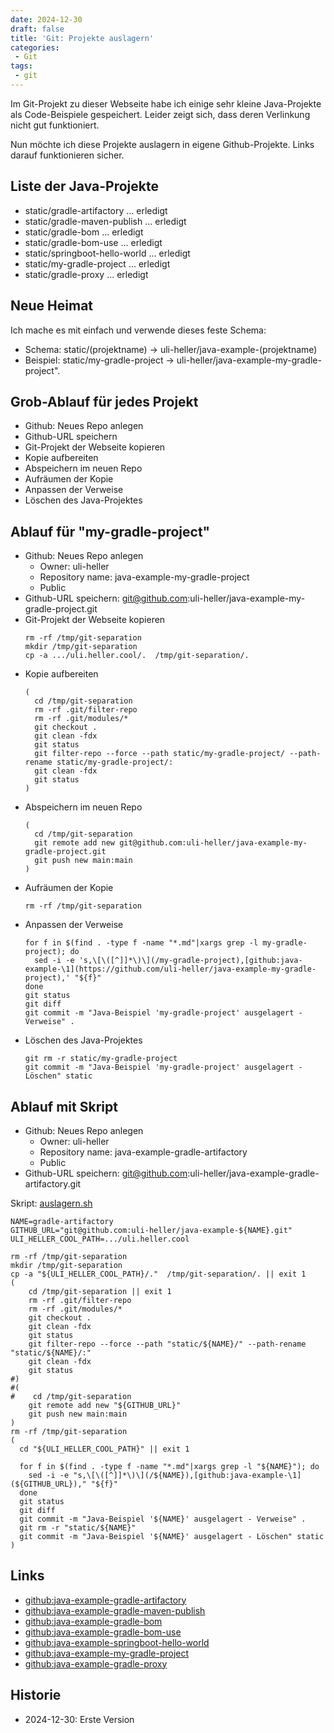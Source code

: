 ```yaml
---
date: 2024-12-30
draft: false
title: 'Git: Projekte auslagern'
categories:
 - Git
tags:
 - git
---
```


<!--Git: Projekte auslagern-->
<!--=======================-->

Im Git-Projekt zu dieser Webseite habe
ich einige sehr kleine Java-Projekte
als Code-Beispiele gespeichert. Leider
zeigt sich, dass deren Verlinkung nicht gut funktioniert.

Nun möchte ich diese Projekte auslagern in eigene
Github-Projekte. Links darauf funktionieren sicher.

<!--more-->

Liste der Java-Projekte
-----------------------

- static/gradle-artifactory ... erledigt
- static/gradle-maven-publish ... erledigt
- static/gradle-bom ... erledigt
- static/gradle-bom-use ... erledigt
- static/springboot-hello-world ... erledigt
- static/my-gradle-project ... erledigt
- static/gradle-proxy ... erledigt

Neue Heimat
-----------

Ich mache es mit einfach und verwende dieses feste Schema:

- Schema: static/(projektname) -> uli-heller/java-example-(projektname)
- Beispiel: static/my-gradle-project -> uli-heller/java-example-my-gradle-project".

Grob-Ablauf für jedes Projekt
-----------------------------

- Github: Neues Repo anlegen
- Github-URL speichern
- Git-Projekt der Webseite kopieren
- Kopie aufbereiten
- Abspeichern im neuen Repo
- Aufräumen der Kopie
- Anpassen der Verweise
- Löschen des Java-Projektes

Ablauf für "my-gradle-project"
------------------------------

- Github: Neues Repo anlegen
  - Owner: uli-heller
  - Repository name: java-example-my-gradle-project
  - Public
- Github-URL speichern: git@github.com:uli-heller/java-example-my-gradle-project.git
- Git-Projekt der Webseite kopieren
  ```
  rm -rf /tmp/git-separation
  mkdir /tmp/git-separation
  cp -a .../uli.heller.cool/.  /tmp/git-separation/.
  ```
- Kopie aufbereiten
  ```
  (
    cd /tmp/git-separation
    rm -rf .git/filter-repo
    rm -rf .git/modules/*
    git checkout .
    git clean -fdx
    git status
    git filter-repo --force --path static/my-gradle-project/ --path-rename static/my-gradle-project/:
    git clean -fdx
    git status
  )
  ```
- Abspeichern im neuen Repo
  ```
  (
    cd /tmp/git-separation
    git remote add new git@github.com:uli-heller/java-example-my-gradle-project.git
    git push new main:main
  )
  ```
- Aufräumen der Kopie
  ```
  rm -rf /tmp/git-separation
  ```
- Anpassen der Verweise
  ```
  for f in $(find . -type f -name "*.md"|xargs grep -l my-gradle-project); do
    sed -i -e 's,\[\([^]]*\)\](/my-gradle-project),[github:java-example-\1](https://github.com/uli-heller/java-example-my-gradle-project),' "${f}"
  done
  git status
  git diff
  git commit -m "Java-Beispiel 'my-gradle-project' ausgelagert - Verweise" .
  ```
- Löschen des Java-Projektes
  ```
  git rm -r static/my-gradle-project
  git commit -m "Java-Beispiel 'my-gradle-project' ausgelagert - Löschen" static
  ```

Ablauf mit Skript
-----------------

- Github: Neues Repo anlegen
  - Owner: uli-heller
  - Repository name: java-example-gradle-artifactory
  - Public
- Github-URL speichern: git@github.com:uli-heller/java-example-gradle-artifactory.git

Skript: [auslagern.sh](auslagern.sh)

```
NAME=gradle-artifactory
GITHUB_URL="git@github.com:uli-heller/java-example-${NAME}.git"
ULI_HELLER_COOL_PATH=.../uli.heller.cool

rm -rf /tmp/git-separation
mkdir /tmp/git-separation
cp -a "${ULI_HELLER_COOL_PATH}/."  /tmp/git-separation/. || exit 1
(
    cd /tmp/git-separation || exit 1
    rm -rf .git/filter-repo
    rm -rf .git/modules/*
    git checkout .
    git clean -fdx
    git status
    git filter-repo --force --path "static/${NAME}/" --path-rename "static/${NAME}/:"
    git clean -fdx
    git status
#)
#(
#    cd /tmp/git-separation
    git remote add new "${GITHUB_URL}"
    git push new main:main
)
rm -rf /tmp/git-separation
(
  cd "${ULI_HELLER_COOL_PATH}" || exit 1

  for f in $(find . -type f -name "*.md"|xargs grep -l "${NAME}"); do
    sed -i -e "s,\[\([^]]*\)\](/${NAME}),[github:java-example-\1](${GITHUB_URL})," "${f}"
  done
  git status
  git diff
  git commit -m "Java-Beispiel '${NAME}' ausgelagert - Verweise" .
  git rm -r "static/${NAME}"
  git commit -m "Java-Beispiel '${NAME}' ausgelagert - Löschen" static
)
```

Links
-----

- [github:java-example-gradle-artifactory](https://github.com/uli.heller/java-example-gradle-artifactory)
- [github:java-example-gradle-maven-publish](https://github.com/uli.heller/java-example-gradle-maven-publish)
- [github:java-example-gradle-bom](https://github.com/uli.heller/java-example-gradle-bom)
- [github:java-example-gradle-bom-use](https://github.com/uli.heller/java-example-gradle-bom-use)
- [github:java-example-springboot-hello-world](https://github.com/uli.heller/java-example-springboot-hello-world)
- [github:java-example-my-gradle-project](https://github.com/uli.heller/java-example-my-gradle-project)
- [github:java-example-gradle-proxy](https://github.com/uli.heller/java-example-gradle-proxy)

Historie
--------

- 2024-12-30: Erste Version
